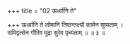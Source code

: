 +++
title = "02 ऊर्ध्वानि ते"

+++
ऊर्ध्वानि ते लोमानि तिष्ठन्तक्ष्यौ कामेन शुष्यताम् ।  
समिद्वत्सेन गौरिव मुद्रा सुरेव पृच्यताम् ॥ ॥ ३ ॥